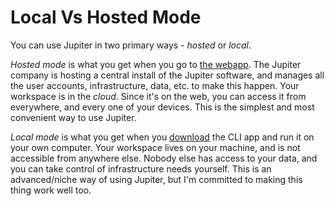 # Local Vs Hosted Mode

You can use Jupiter in two primary ways - _hosted_ or _local_.

_Hosted mode_ is what you get when you go to [the webapp](https://jupiter-webui.onrender.com/).
The Jupiter company is hosting a central install of the Jupiter software, and manages all the
user accounts, infrastructure, data, etc. to make this happen. Your workspace is in the
_cloud_. Since it's on the web, you can access it from everywhere, and every one of your
devices. This is the simplest and most convenient way to use Jupiter.

_Local mode_ is what you get when you [download](../install.md) the CLI app and run it on your
own computer. Your workspace lives on your machine, and is not accessible from anywhere else.
Nobody else has access to your data, and you can take control of infrastructure needs yourself.
This is an advanced/niche way of using Jupiter, but I'm committed to making this thing work
well too.
